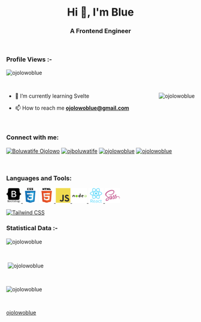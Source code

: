 <h1 align="center">Hi 👋, I'm Blue</h1>
<h3 align="center">A Frontend Engineer</h3>

<br>

<p align="right"> <h3>Profile Views :-</h3> <img src="https://komarev.com/ghpvc/?username=ojolowoblue&label=Profile%20views&color=0e75b6&style=flat"
    alt="ojolowoblue" /> 
  </p>

<br>

<p><img align="right" src="https://github.com/ojolowoblue/ojolowoblue/blob/main/animation_500_kxa883sd.gif" alt="ojolowoblue" /></p>


- 🌱 I’m currently learning Svelte

- 📫 How to reach me **ojolowoblue@gmail.com**

<br>

<h3 align="left">Connect with me:</h3>
<p align="left">
  <a href="https://www.linkedin.com/in/ojolowo-boluwatife/" target="blank"><img align="center"
      src="https://raw.githubusercontent.com/rahuldkjain/github-profile-readme-generator/master/src/images/icons/Social/linked-in-alt.svg"
      alt="Boluwatife Ojolowo" height="30" width="40" /></a>
  <a href="https://instagram.com/ojboluwatife" target="blank"><img align="center"
      src="https://raw.githubusercontent.com/rahuldkjain/github-profile-readme-generator/master/src/images/icons/Social/instagram.svg"
      alt="ojboluwatife" height="30" width="40" /></a>
  <a href="https://www.hackerrank.com/ojolowoblue" target="blank"><img align="center"
      src="https://raw.githubusercontent.com/rahuldkjain/github-profile-readme-generator/master/src/images/icons/Social/hackerrank.svg"
      alt="ojolowoblue" height="30" width="40" /></a>
 <a href="https://twitter.com/ojolowoblue" target="blank"><img align="center"
      src="https://raw.githubusercontent.com/rahuldkjain/github-profile-readme-generator/master/src/images/icons/Social/twitter.svg"
      alt="ojolowoblue" height="30" width="40" /></a>
</p>

<br>

<h3 align="left">Languages and Tools:</h3>
<p align="left"> <a href="https://developer.android.com" target="_blank" rel="noreferrer"> 
    <img src="https://raw.githubusercontent.com/devicons/devicon/master/icons/bootstrap/bootstrap-plain-wordmark.svg"
      alt="bootstrap" width="40" height="40" /> </a> <img
      src="https://raw.githubusercontent.com/devicons/devicon/master/icons/css3/css3-original-wordmark.svg" alt="css3"
      width="40" height="40" /> </a> <a href="https://www.w3.org/html/" target="_blank" rel="noreferrer"> <img
      src="https://raw.githubusercontent.com/devicons/devicon/master/icons/html5/html5-original-wordmark.svg"
      alt="html5" width="40" height="40" /> </a> </a>
      <a href="https://developer.mozilla.org/en-US/docs/Web/JavaScript" target="_blank"
    rel="noreferrer"> <img
      src="https://raw.githubusercontent.com/devicons/devicon/master/icons/javascript/javascript-original.svg"
      alt="javascript" width="40" height="40" /> </a> <a href="https://nodejs.org" target="_blank" rel="noreferrer"> <img
      src="https://raw.githubusercontent.com/devicons/devicon/master/icons/nodejs/nodejs-original-wordmark.svg"
      alt="nodejs" width="40" height="40" /> </a>  <a href="https://reactjs.org/" target="_blank" rel="noreferrer"> <img
      src="https://raw.githubusercontent.com/devicons/devicon/master/icons/react/react-original-wordmark.svg"
      alt="react" width="40" height="40" /> </a>
       <a href="https://sass-lang.com" target="_blank" rel="noreferrer"> <img
      src="https://raw.githubusercontent.com/devicons/devicon/master/icons/sass/sass-original.svg" alt="sass" width="40"
      height="40" /> </a> </p>
        <a href="https://tailwindcss.com" target="_blank">
    <picture>
      <source media="(prefers-color-scheme: dark)" srcset="https://raw.githubusercontent.com/tailwindlabs/tailwindcss/HEAD/.github/logo-dark.svg">
      <source media="(prefers-color-scheme: light)" srcset="https://raw.githubusercontent.com/tailwindlabs/tailwindcss/HEAD/.github/logo-light.svg">
      <img alt="Tailwind CSS" src="https://raw.githubusercontent.com/tailwindlabs/tailwindcss/HEAD/.github/logo-light.svg" width="350" height="70" style="max-width: 100%;">
    </picture>
  </a>

<br>

<h3>Statistical Data :-</h3>
<p><img align="center"
    src="https://github-readme-stats.vercel.app/api/top-langs?username=ojolowoblue&show_icons=true&locale=en&bg_color=0d1117&text_color=ffffff&layout=compact"
    alt="ojolowoblue" 
    bg_color=#808080/></p>

<br>

<p>&nbsp;<img align="center" src="https://github-readme-stats.vercel.app/api?username=ojolowoblue&show_icons=true&locale=en&bg_color=0d1117&text_color=ffffff&repo=ojolowoblue"
    alt="ojolowoblue" /></p>

<br>

<p><img align="center" src="https://github-readme-streak-stats.herokuapp.com/?user=ojolowoblue&theme=dark&background=0d1117&date_format=M%20j%5B%2C%20Y%5D" alt="ojolowoblue" /></p>
      
<p align="left"> <a href="https://twitter.com/" target="blank"><img
      src="https://img.shields.io/twitter/follow/?logo=twitter&style=for-the-badge" alt="" /></a> </p>

[ojolowoblue](https://github.com/ojolowoblue)
